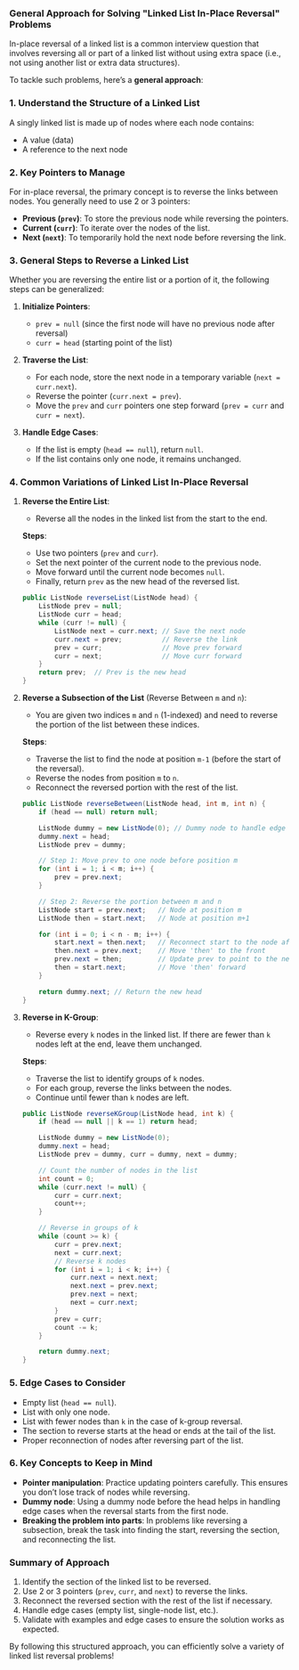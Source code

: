 ### General Approach for Solving "Linked List In-Place Reversal" Problems

In-place reversal of a linked list is a common interview question that involves reversing all or part of a linked list without using extra space (i.e., not using another list or extra data structures).

To tackle such problems, here’s a **general approach**:

### 1. **Understand the Structure of a Linked List**
A singly linked list is made up of nodes where each node contains:
- A value (data)
- A reference to the next node

### 2. **Key Pointers to Manage**
For in-place reversal, the primary concept is to reverse the links between nodes. You generally need to use 2 or 3 pointers:
- **Previous (`prev`)**: To store the previous node while reversing the pointers.
- **Current (`curr`)**: To iterate over the nodes of the list.
- **Next (`next`)**: To temporarily hold the next node before reversing the link.

### 3. **General Steps to Reverse a Linked List**
Whether you are reversing the entire list or a portion of it, the following steps can be generalized:

1. **Initialize Pointers**:
    - `prev = null` (since the first node will have no previous node after reversal)
    - `curr = head` (starting point of the list)

2. **Traverse the List**:
    - For each node, store the next node in a temporary variable (`next = curr.next`).
    - Reverse the pointer (`curr.next = prev`).
    - Move the `prev` and `curr` pointers one step forward (`prev = curr` and `curr = next`).

3. **Handle Edge Cases**:
    - If the list is empty (`head == null`), return `null`.
    - If the list contains only one node, it remains unchanged.

### 4. **Common Variations of Linked List In-Place Reversal**

1. **Reverse the Entire List**:
    - Reverse all the nodes in the linked list from the start to the end.

   **Steps**:
    - Use two pointers (`prev` and `curr`).
    - Set the next pointer of the current node to the previous node.
    - Move forward until the current node becomes `null`.
    - Finally, return `prev` as the new head of the reversed list.

   ```java
   public ListNode reverseList(ListNode head) {
       ListNode prev = null;
       ListNode curr = head;
       while (curr != null) {
           ListNode next = curr.next; // Save the next node
           curr.next = prev;          // Reverse the link
           prev = curr;               // Move prev forward
           curr = next;               // Move curr forward
       }
       return prev;  // Prev is the new head
   }
   ```

2. **Reverse a Subsection of the List** (Reverse Between `m` and `n`):
    - You are given two indices `m` and `n` (1-indexed) and need to reverse the portion of the list between these indices.

   **Steps**:
    - Traverse the list to find the node at position `m-1` (before the start of the reversal).
    - Reverse the nodes from position `m` to `n`.
    - Reconnect the reversed portion with the rest of the list.

   ```java
   public ListNode reverseBetween(ListNode head, int m, int n) {
       if (head == null) return null;

       ListNode dummy = new ListNode(0); // Dummy node to handle edge cases
       dummy.next = head;
       ListNode prev = dummy;

       // Step 1: Move prev to one node before position m
       for (int i = 1; i < m; i++) {
           prev = prev.next;
       }

       // Step 2: Reverse the portion between m and n
       ListNode start = prev.next;   // Node at position m
       ListNode then = start.next;   // Node at position m+1

       for (int i = 0; i < n - m; i++) {
           start.next = then.next;   // Reconnect start to the node after 'then'
           then.next = prev.next;    // Move 'then' to the front
           prev.next = then;         // Update prev to point to the new front
           then = start.next;        // Move 'then' forward
       }

       return dummy.next; // Return the new head
   }
   ```

3. **Reverse in K-Group**:
    - Reverse every `k` nodes in the linked list. If there are fewer than `k` nodes left at the end, leave them unchanged.

   **Steps**:
    - Traverse the list to identify groups of `k` nodes.
    - For each group, reverse the links between the nodes.
    - Continue until fewer than `k` nodes are left.

   ```java
   public ListNode reverseKGroup(ListNode head, int k) {
       if (head == null || k == 1) return head;

       ListNode dummy = new ListNode(0);
       dummy.next = head;
       ListNode prev = dummy, curr = dummy, next = dummy;

       // Count the number of nodes in the list
       int count = 0;
       while (curr.next != null) {
           curr = curr.next;
           count++;
       }

       // Reverse in groups of k
       while (count >= k) {
           curr = prev.next;
           next = curr.next;
           // Reverse k nodes
           for (int i = 1; i < k; i++) {
               curr.next = next.next;
               next.next = prev.next;
               prev.next = next;
               next = curr.next;
           }
           prev = curr;
           count -= k;
       }

       return dummy.next;
   }
   ```

### 5. **Edge Cases to Consider**
- Empty list (`head == null`).
- List with only one node.
- List with fewer nodes than `k` in the case of k-group reversal.
- The section to reverse starts at the head or ends at the tail of the list.
- Proper reconnection of nodes after reversing part of the list.

### 6. **Key Concepts to Keep in Mind**
- **Pointer manipulation**: Practice updating pointers carefully. This ensures you don’t lose track of nodes while reversing.
- **Dummy node**: Using a dummy node before the head helps in handling edge cases when the reversal starts from the first node.
- **Breaking the problem into parts**: In problems like reversing a subsection, break the task into finding the start, reversing the section, and reconnecting the list.

### Summary of Approach
1. Identify the section of the linked list to be reversed.
2. Use 2 or 3 pointers (`prev`, `curr`, and `next`) to reverse the links.
3. Reconnect the reversed section with the rest of the list if necessary.
4. Handle edge cases (empty list, single-node list, etc.).
5. Validate with examples and edge cases to ensure the solution works as expected.

By following this structured approach, you can efficiently solve a variety of linked list reversal problems!